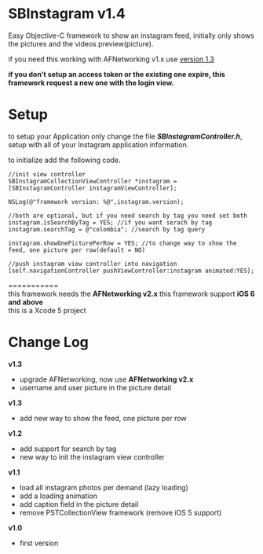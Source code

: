 SBInstagram v1.4
===========

Easy Objective-C framework to show an instagram feed, initially only shows the pictures and the videos preview(picture). 

if you need this working with AFNetworking v1.x use [version 1.3](https://github.com/Busta117/SBInstagram/releases/tag/v1.3)


**if you don't setup an access token or the existing one expire, this framework request a new one with the login view.**


Setup
===========


to setup your Application only change the file ***SBInstagramController.h***, setup with all of your Instagram application information.

to initialize add the following code.

	//init view controller
	SBInstagramCollectionViewController *instagram = [SBInstagramController instagramViewController];
	
	NSLog(@"framework version: %@",instagram.version);
    
    //both are optional, but if you need search by tag you need set both
    instagram.isSearchByTag = YES; //if you want serach by tag
    instagram.searchTag = @"colombia"; //search by tag query
    
    instagram.showOnePicturePerRow = YES; //to change way to show the feed, one picture per row(default = NO)
    
	//push instagram view controller into navigation
	[self.navigationController pushViewController:instagram animated:YES];
	


===========  
this framework needs the **AFNetworking v2.x**
this framework support **iOS 6 and above**   
this is a Xcode 5 project


Change Log
===========
**v1.3**
- upgrade AFNetworking, now use **AFNetworking v2.x**
- username and user picture in the picture detail

**v1.3**
- add new way to show the feed, one picture per row

**v1.2**
- add support for search by tag
- new way to init the instagram view controller

**v1.1**
- load all instagram photos per demand (lazy loading)
- add a loading animation
- add caption field in the picture detail
- remove PSTCollectionView framework (remove iOS 5 support)


**v1.0**
- first version



